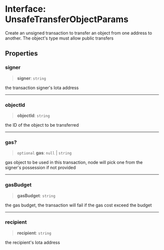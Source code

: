 # Interface: UnsafeTransferObjectParams

Create an unsigned transaction to transfer an object from one address to another. The object's type
must allow public transfers

## Properties

### signer

> **signer**: `string`

the transaction signer's Iota address

***

### objectId

> **objectId**: `string`

the ID of the object to be transferred

***

### gas?

> `optional` **gas**: `null` \| `string`

gas object to be used in this transaction, node will pick one from the signer's possession if not
provided

***

### gasBudget

> **gasBudget**: `string`

the gas budget, the transaction will fail if the gas cost exceed the budget

***

### recipient

> **recipient**: `string`

the recipient's Iota address
